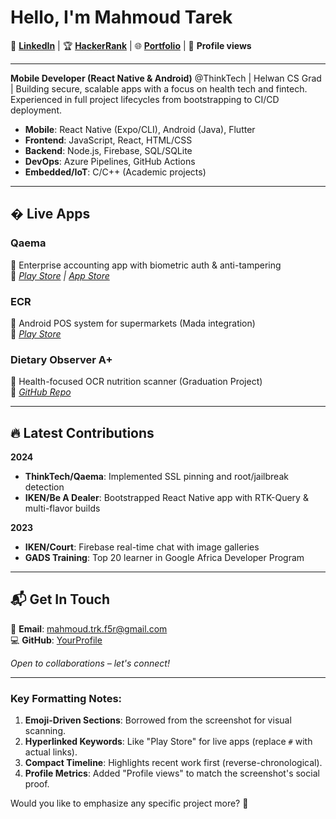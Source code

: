 # Hello, I'm Mahmoud Tarek  

🔗 **[LinkedIn](#)** | 🏆 **[HackerRank](#)** | 🌐 **[Portfolio](#)** | 👀 **Profile views**  

---

**Mobile Developer (React Native & Android)** @ThinkTech | Helwan CS Grad | Building secure, scalable apps with a focus on health tech and fintech. Experienced in full project lifecycles from bootstrapping to CI/CD deployment.  

- **Mobile**: React Native (Expo/CLI), Android (Java), Flutter  
- **Frontend**: JavaScript, React, HTML/CSS  
- **Backend**: Node.js, Firebase, SQL/SQLite  
- **DevOps**: Azure Pipelines, GitHub Actions  
- **Embedded/IoT**: C/C++ (Academic projects)  

---

## � Live Apps  

### **Qaema**  
📌 Enterprise accounting app with biometric auth & anti-tampering  
🔗 *[Play Store](#) | [App Store](#)*  

### **ECR**  
📌 Android POS system for supermarkets (Mada integration)  
🔗 *[Play Store](#)*  

### **Dietary Observer A+**  
📌 Health-focused OCR nutrition scanner (Graduation Project)  
🔗 *[GitHub Repo](#)*  

---

## 🔥 Latest Contributions  

**2024**  
- **ThinkTech/Qaema**: Implemented SSL pinning and root/jailbreak detection  
- **IKEN/Be A Dealer**: Bootstrapped React Native app with RTK-Query & multi-flavor builds  

**2023**  
- **IKEN/Court**: Firebase real-time chat with image galleries  
- **GADS Training**: Top 20 learner in Google Africa Developer Program  

---

## 📬 Get In Touch  
📧 **Email**: [mahmoud.trk.f5r@gmail.com](mailto:mahmoud.trk.f5r@gmail.com)  
💻 **GitHub**: [YourProfile](#)  

*Open to collaborations – let's connect!*  

---

### Key Formatting Notes:  
1. **Emoji-Driven Sections**: Borrowed from the screenshot for visual scanning.  
2. **Hyperlinked Keywords**: Like "Play Store" for live apps (replace `#` with actual links).  
3. **Compact Timeline**: Highlights recent work first (reverse-chronological).  
4. **Profile Metrics**: Added "Profile views" to match the screenshot's social proof.  

Would you like to emphasize any specific project more? 🚀
